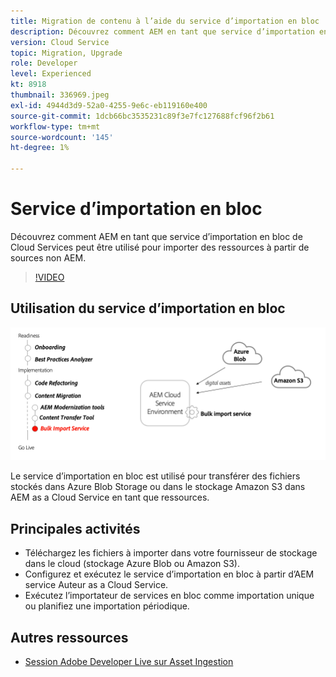 ```yaml
---
title: Migration de contenu à l’aide du service d’importation en bloc
description: Découvrez comment AEM en tant que service d’importation en bloc de Cloud Services peut être utilisé pour importer des ressources à partir de sources non AEM.
version: Cloud Service
topic: Migration, Upgrade
role: Developer
level: Experienced
kt: 8918
thumbnail: 336969.jpeg
exl-id: 4944d3d9-52a0-4255-9e6c-eb119160e400
source-git-commit: 1dcb66bc3535231c89f3e7fc127688fcf96f2b61
workflow-type: tm+mt
source-wordcount: '145'
ht-degree: 1%

---
```


# Service d’importation en bloc

Découvrez comment AEM en tant que service d’importation en bloc de Cloud Services peut être utilisé pour importer des ressources à partir de sources non AEM.

>[!VIDEO](https://video.tv.adobe.com/v/336969/?quality=12&learn=on)

## Utilisation du service d’importation en bloc

![Cycle de vie du service d’importation en bloc](../assets/bulk-import-service.png)

Le service d’importation en bloc est utilisé pour transférer des fichiers stockés dans Azure Blob Storage ou dans le stockage Amazon S3 dans AEM as a Cloud Service en tant que ressources.

## Principales activités

+ Téléchargez les fichiers à importer dans votre fournisseur de stockage dans le cloud (stockage Azure Blob ou Amazon S3).
+ Configurez et exécutez le service d’importation en bloc à partir d’AEM service Auteur as a Cloud Service.
+ Exécutez l’importateur de services en bloc comme importation unique ou planifiez une importation périodique.

## Autres ressources 

+ [Session Adobe Developer Live sur Asset Ingestion](https://experienceleague.adobe.com/docs/adobe-developers-live-events/events/2021/feb2021/asset-bulk-ingestion.html?lang=en)

